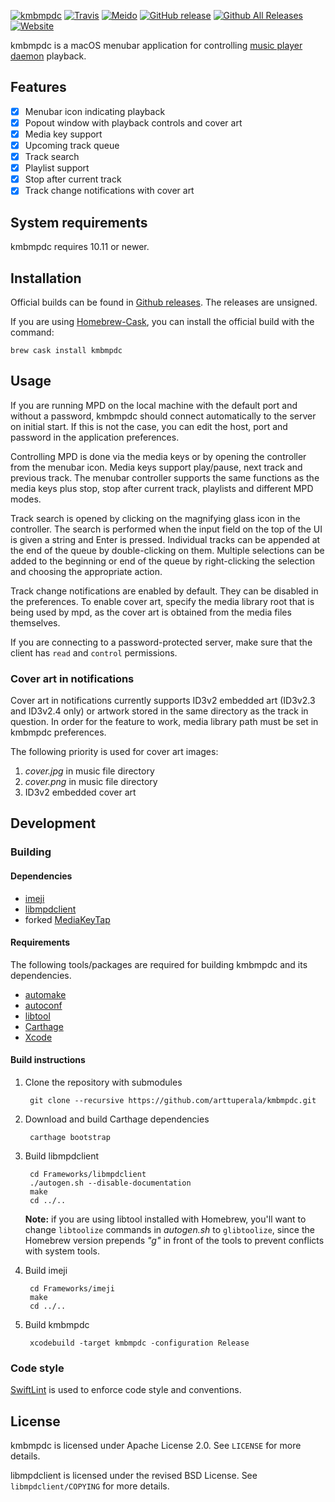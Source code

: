 [![kmbmpdc](https://kmbmpdc.perala.me/static/githubheader.png)](https://github.com/arttuperala/kmbmpdc)
[![Travis](https://img.shields.io/travis/arttuperala/kmbmpdc.svg?maxAge=3600)](https://travis-ci.org/arttuperala/kmbmpdc)
[![Meido](https://meido.perala.me/kmbmpdc/badge.svg?maxAge=3600)](https://meido.perala.me/kmbmpdc)
[![GitHub release](https://img.shields.io/github/release/arttuperala/kmbmpdc.svg?maxAge=43200)](https://github.com/arttuperala/kmbmpdc/releases/latest)
[![Github All Releases](https://img.shields.io/github/downloads/arttuperala/kmbmpdc/total.svg?maxAge=28800)](https://github.com/arttuperala/kmbmpdc/releases)
[![Website](https://img.shields.io/website-up-down-green-red/https/kmbmpdc.perala.me.svg?maxAge=3600)](https://kmbmpdc.perala.me)

kmbmpdc is a macOS menubar application for controlling [music player daemon](https://www.musicpd.org/) playback.

## Features

- [x] Menubar icon indicating playback
- [x] Popout window with playback controls and cover art
- [x] Media key support
- [x] Upcoming track queue
- [x] Track search
- [x] Playlist support
- [x] Stop after current track
- [x] Track change notifications with cover art

## System requirements

kmbmpdc requires 10.11 or newer.

## Installation

Official builds can be found in [Github releases](https://github.com/arttuperala/kmbmpdc/releases). The releases are unsigned.

If you are using [Homebrew-Cask](https://github.com/caskroom/homebrew-cask), you can install the official build with the command:

    brew cask install kmbmpdc

## Usage

If you are running MPD on the local machine with the default port and without a password, kmbmpdc should connect automatically to the server on initial start. If this is not the case, you can edit the host, port and password in the application preferences.

Controlling MPD is done via the media keys or by opening the controller from the menubar icon. Media keys support play/pause, next track and previous track. The menubar controller supports the same functions as the media keys plus stop, stop after current track, playlists and different MPD modes.

Track search is opened by clicking on the magnifying glass icon in the controller. The search is performed when the input field on the top of the UI is given a string and Enter is pressed. Individual tracks can be appended at the end of the queue by double-clicking on them. Multiple selections can be added to the beginning or end of the queue by right-clicking the selection and choosing the appropriate action.

Track change notifications are enabled by default. They can be disabled in the preferences. To enable cover art, specify the media library root that is being used by mpd, as the cover art is obtained from the media files themselves.

If you are connecting to a password-protected server, make sure that the client has `read` and `control` permissions.

### Cover art in notifications

Cover art in notifications currently supports ID3v2 embedded art (ID3v2.3 and ID3v2.4 only) or artwork stored in the same directory as the track in question. In order for the feature to work, media library path must be set in kmbmpdc preferences.

The following priority is used for cover art images:

1. *cover.jpg* in music file directory
2. *cover.png* in music file directory
3. ID3v2 embedded cover art

## Development

### Building

#### Dependencies

* [imeji](https://github.com/arttuperala/imeji)
* [libmpdclient](https://www.musicpd.org/libs/libmpdclient/)
* forked [MediaKeyTap](https://github.com/arttuperala/MediaKeyTap)

#### Requirements

The following tools/packages are required for building kmbmpdc and its dependencies.

* [automake](https://www.gnu.org/software/automake/)
* [autoconf](https://www.gnu.org/software/autoconf/autoconf.html)
* [libtool](https://www.gnu.org/software/libtool/)
* [Carthage](https://github.com/Carthage/Carthage)
* [Xcode](https://developer.apple.com/xcode/)

#### Build instructions

1. Clone the repository with submodules

        git clone --recursive https://github.com/arttuperala/kmbmpdc.git

2. Download and build Carthage dependencies

        carthage bootstrap

3. Build libmpdclient

        cd Frameworks/libmpdclient
        ./autogen.sh --disable-documentation
        make
        cd ../..

    **Note:** if you are using libtool installed with Homebrew, you'll want to change `libtoolize` commands in *autogen.sh* to `glibtoolize`, since the Homebrew version prepends *"g"* in front of the tools to prevent conflicts with system tools.

4. Build imeji

        cd Frameworks/imeji
        make
        cd ../..

5. Build kmbmpdc

        xcodebuild -target kmbmpdc -configuration Release

### Code style

[SwiftLint](https://github.com/realm/SwiftLint) is used to enforce code style and conventions.

## License

kmbmpdc is licensed under Apache License 2.0. See `LICENSE` for more details.

libmpdclient is licensed under the revised BSD License. See `libmpdclient/COPYING` for more details.

